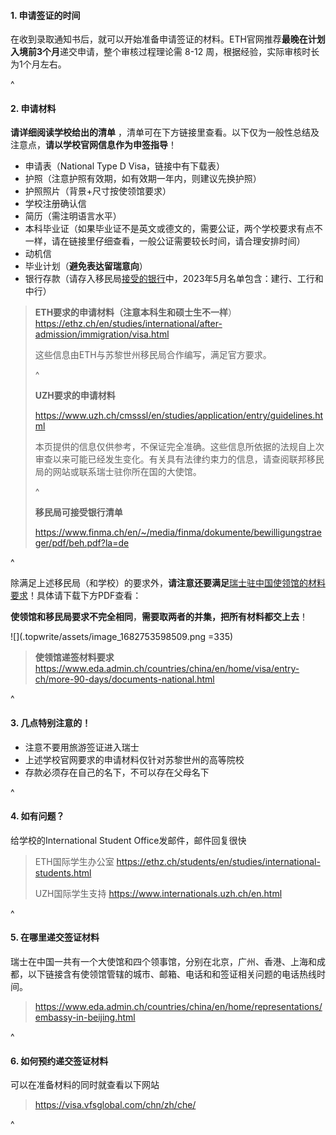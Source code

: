 #### **1. 申请签证的时间**

在收到录取通知书后，就可以开始准备申请签证的材料。ETH官网推荐**最晚在计划入境前3个月**递交申请，整个审核过程理论需 8-12 周，根据经验，实际审核时长为1个月左右。

^

#### **2. 申请材料**

**请详细阅读学校给出的清单** ，清单可在下方链接里查看。以下仅为一般性总结及注意点，**请以学校官网信息作为申签指导**！

* 申请表（National Type D Visa，链接中有下载表）
* 护照（注意护照有效期，如有效期一年内，则建议先换护照）
* 护照照片（背景+尺寸按使领馆要求）
* 学校注册确认信
* 简历（需注明语言水平）
* 本科毕业证（如果毕业证不是英文或德文的，需要公证，两个学校要求有点不一样，请在链接里仔细查看，一般公证需要较长时间，请合理安排时间）
* 动机信
* 毕业计划（**避免表达留瑞意向**）
* 银行存款（请存入移民局[接受的银行](https://www.finma.ch/en/~/media/finma/dokumente/bewilligungstraeger/pdf/beh.pdf?la=de)中，2023年5月名单包含：建行、工行和中行）

> **ETH要求的申请材料（注意本科生和硕士生不一样**）<https://ethz.ch/en/studies/international/after-admission/immigration/visa.html>
>
> 这些信息由ETH与苏黎世州移民局合作编写，满足官方要求。
>
> ^
>
> **UZH要求的申请材料**
>
> <https://www.uzh.ch/cmsssl/en/studies/application/entry/guidelines.html>
>
> 本页提供的信息仅供参考，不保证完全准确。这些信息所依据的法规自上次审查以来可能已经发生变化。有关具有法律约束力的信息，请查阅联邦移民局的网站或联系瑞士驻你所在国的大使馆。
>
> ^
>
> **移民局可接受银行清单**
>
> <https://www.finma.ch/en/~/media/finma/dokumente/bewilligungstraeger/pdf/beh.pdf?la=de>

^

除满足上述移民局（和学校）的要求外，**请注意还要满足**[瑞士驻中国使领馆的材料要求](https://www.eda.admin.ch/countries/china/en/home/visa/entry-ch/more-90-days/documents-national.html)！具体请下载下方PDF查看：

**使领馆和移民局要求不完全相同**，**需要取两者的并集，把所有材料都交上去**！

![](.topwrite/assets/image_1682753598509.png =335)

> **使领馆递签材料要求**<https://www.eda.admin.ch/countries/china/en/home/visa/entry-ch/more-90-days/documents-national.html>

^

#### **3. 几点特别注意的**！

* 注意不要用旅游签证进入瑞士
* 上述学校官网要求的申请材料仅针对苏黎世州的高等院校
* 存款必须存在自己的名下，不可以存在父母名下

^

#### **4. 如有问题**？

给学校的International Student Office发邮件，邮件回复很快

> ETH国际学生办公室 <https://ethz.ch/students/en/studies/international-students.html>
>
> UZH国际学生支持 <https://www.internationals.uzh.ch/en.html>

^

#### **5. 在哪里递交签证材料**

瑞士在中国一共有一个大使馆和四个领事馆，分别在北京，广州、香港、上海和成都，以下链接含有使领馆管辖的城市、邮箱、电话和和签证相关问题的电话热线时间。

> <https://www.eda.admin.ch/countries/china/en/home/representations/embassy-in-beijing.html>

^

#### **6. 如何预约递交签证材料**

可以在准备材料的同时就查看以下网站&#x20;

> <https://visa.vfsglobal.com/chn/zh/che/>

^
